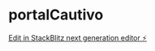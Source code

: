 # portalCautivo

[Edit in StackBlitz next generation editor ⚡️](https://stackblitz.com/~/github.com/ejmontana/portalCautivo)